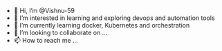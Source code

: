 - 👋 Hi, I’m @Vishnu-59
- 👀 I’m interested in learning and exploring devops and automation tools
- 🌱 I’m currently learning docker, Kubernetes and orchestration
- 💞️ I’m looking to collaborate on ...
- 📫 How to reach me ...

<!---
Vishnu-59/Vishnu-59 is a ✨ special ✨ repository because its `README.md` (this file) appears on your GitHub profile.
You can click the Preview link to take a look at your changes.
--->
